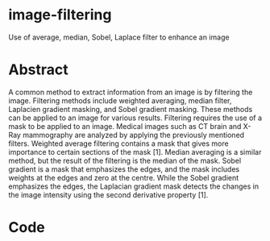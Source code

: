 # image-filtering
Use of average, median, Sobel, Laplace filter to enhance an image


# Abstract
A common method to extract information from an image is by filtering the image. Filtering methods include weighted averaging, median filter, Laplacien gradient masking, and Sobel gradient masking. These methods can be applied to an image for various results. Filtering requires the use of a mask to be applied to an image. Medical images such as CT brain and X-Ray mammography are analyzed by applying the previously mentioned filters. Weighted average filtering contains a mask that gives more importance to certain sections of the mask [1]. Median averaging is a similar method, but the result of the filtering is the median of the mask. Sobel gradient is a mask that emphasizes the edges, and the mask includes weights at the edges and zero at the centre. While the Sobel gradient emphasizes the edges, the Laplacian gradient mask detects the changes in the image intensity using the second derivative property [1].


# Code
